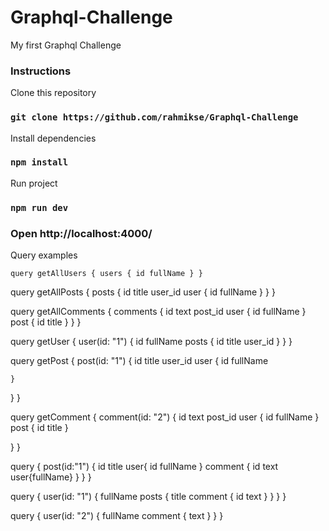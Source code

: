 # Graphql-Challenge
My first Graphql Challenge 

### Instructions

Clone this repository
### `git clone https://github.com/rahmikse/Graphql-Challenge`

Install dependencies
### `npm install`

Run project
### `npm run dev`
### Open http://localhost:4000/

Query examples 

`
query getAllUsers {
  users {
    id
    fullName
  }
}
`

query getAllPosts {
  posts {
    id
    title
    user_id
    user {
      id
      fullName
    }
  }
}

query getAllComments {
  comments {
    id
    text
    post_id
    user { 
    	id
      fullName
    }
    post { 
    	id
      title
    }
  }
}

query getUser {
  user(id: "1") {
    id
    fullName
    posts {
      id
      title
      user_id
    }
  }
}

query getPost {
  post(id: "1") {
    id
    title
    user_id
    user {
      id
      fullName
      
    }
  }
}

query getComment {
  comment(id: "2") {
    id
    text
    post_id
    user { 
    	id
      fullName
    }
    post { 
    	id
      title
    }
    
  }
}

query { 
	post(id:"1") { 
  	id
    title
    user{ 
    	id
      fullName
    }
    comment { 
    	id
      text
      user{fullName}
    }
  }
}

query {
  user(id: "1") {
    fullName
    posts {
      title
      comment {
        id
        text
      }
    }
  }
}

query {
  user(id: "2") {
    fullName
    comment { 
    	text
    }
  }
}
